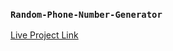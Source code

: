### `Random-Phone-Number-Generator`

[Live Project Link](https://random-phone-number-generator-ten.vercel.app/)
